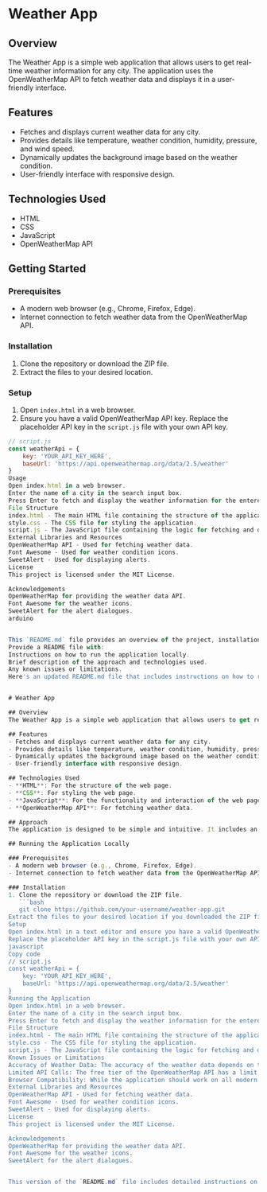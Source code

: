 # Weather App

## Overview
The Weather App is a simple web application that allows users to get real-time weather information for any city. The application uses the OpenWeatherMap API to fetch weather data and displays it in a user-friendly interface.

## Features
- Fetches and displays current weather data for any city.
- Provides details like temperature, weather condition, humidity, pressure, and wind speed.
- Dynamically updates the background image based on the weather condition.
- User-friendly interface with responsive design.

## Technologies Used
- HTML
- CSS
- JavaScript
- OpenWeatherMap API

## Getting Started

### Prerequisites
- A modern web browser (e.g., Chrome, Firefox, Edge).
- Internet connection to fetch weather data from the OpenWeatherMap API.

### Installation
1. Clone the repository or download the ZIP file.
2. Extract the files to your desired location.

### Setup
1. Open `index.html` in a web browser.
2. Ensure you have a valid OpenWeatherMap API key. Replace the placeholder API key in the `script.js` file with your own API key.

```javascript
// script.js
const weatherApi = {
    key: 'YOUR_API_KEY_HERE',
    baseUrl: 'https://api.openweathermap.org/data/2.5/weather'
}
Usage
Open index.html in a web browser.
Enter the name of a city in the search input box.
Press Enter to fetch and display the weather information for the entered city.
File Structure
index.html - The main HTML file containing the structure of the application.
style.css - The CSS file for styling the application.
script.js - The JavaScript file containing the logic for fetching and displaying weather data.
External Libraries and Resources
OpenWeatherMap API - Used for fetching weather data.
Font Awesome - Used for weather condition icons.
SweetAlert - Used for displaying alerts.
License
This project is licensed under the MIT License.

Acknowledgements
OpenWeatherMap for providing the weather data API.
Font Awesome for the weather icons.
SweetAlert for the alert dialogues.
arduino


This `README.md` file provides an overview of the project, installation and setup instructions, usage guidelines, and acknowledgments for external resources used in the project.
Provide a README file with:
Instructions on how to run the application locally.
Brief description of the approach and technologies used.
Any known issues or limitations.
Here's an updated README.md file that includes instructions on how to run the application locally, a brief description of the approach and technologies used, and any known issues or limitations:


# Weather App

## Overview
The Weather App is a simple web application that allows users to get real-time weather information for any city. The application uses the OpenWeatherMap API to fetch weather data and displays it in a user-friendly interface.

## Features
- Fetches and displays current weather data for any city.
- Provides details like temperature, weather condition, humidity, pressure, and wind speed.
- Dynamically updates the background image based on the weather condition.
- User-friendly interface with responsive design.

## Technologies Used
- **HTML**: For the structure of the web page.
- **CSS**: For styling the web page.
- **JavaScript**: For the functionality and interaction of the web page.
- **OpenWeatherMap API**: For fetching weather data.

## Approach
The application is designed to be simple and intuitive. It includes an input field where users can enter the name of a city. Upon pressing the Enter key, a request is sent to the OpenWeatherMap API to fetch the current weather data for that city. The fetched data is then displayed on the page, and the background image changes dynamically based on the weather condition.

## Running the Application Locally

### Prerequisites
- A modern web browser (e.g., Chrome, Firefox, Edge).
- Internet connection to fetch weather data from the OpenWeatherMap API.

### Installation
1. Clone the repository or download the ZIP file.
   ```bash
   git clone https://github.com/your-username/weather-app.git
Extract the files to your desired location if you downloaded the ZIP file.
Setup
Open index.html in a text editor and ensure you have a valid OpenWeatherMap API key.
Replace the placeholder API key in the script.js file with your own API key.
javascript
Copy code
// script.js
const weatherApi = {
    key: 'YOUR_API_KEY_HERE',
    baseUrl: 'https://api.openweathermap.org/data/2.5/weather'
}
Running the Application
Open index.html in a web browser.
Enter the name of a city in the search input box.
Press Enter to fetch and display the weather information for the entered city.
File Structure
index.html - The main HTML file containing the structure of the application.
style.css - The CSS file for styling the application.
script.js - The JavaScript file containing the logic for fetching and displaying weather data.
Known Issues or Limitations
Accuracy of Weather Data: The accuracy of the weather data depends on the OpenWeatherMap API. Occasionally, there may be discrepancies.
Limited API Calls: The free tier of the OpenWeatherMap API has a limit on the number of API calls per minute. Exceeding this limit may result in errors.
Browser Compatibility: While the application should work on all modern browsers, there might be minor styling issues on older browser versions.
External Libraries and Resources
OpenWeatherMap API - Used for fetching weather data.
Font Awesome - Used for weather condition icons.
SweetAlert - Used for displaying alerts.
License
This project is licensed under the MIT License.

Acknowledgements
OpenWeatherMap for providing the weather data API.
Font Awesome for the weather icons.
SweetAlert for the alert dialogues.


This version of the `README.md` file includes detailed instructions on how to run the applica
